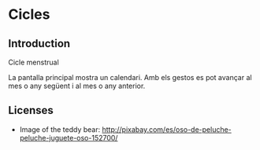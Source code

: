 Cicles
======

Introduction
------------

Cicle menstrual

La pantalla principal mostra un calendari. Amb els gestos es pot avançar al mes o any següent i al mes o any anterior.


Licenses
--------
* Image of the teddy bear: http://pixabay.com/es/oso-de-peluche-peluche-juguete-oso-152700/
